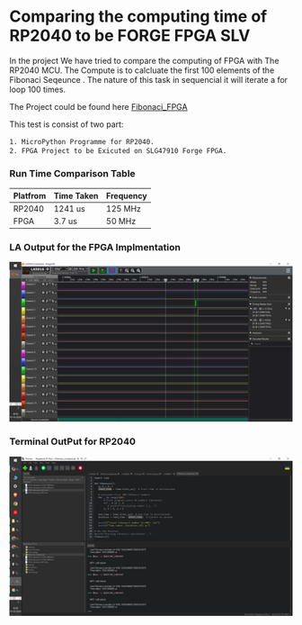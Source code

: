 # Comparing the computing time of RP2040 to be FORGE FPGA SLV 

In the project We have tried to compare the computing of FPGA with The RP2040 MCU. The Compute is to calcluate the first 100 elements of the Fibonaci Seqeunce .
The nature of this task in sequencial it will iterate a for loop 100 times.

The Project could be found here [Fibonaci_FPGA](Projects/fibonaci_fpga) 

This test is consist of two part: 

    1. MicroPython Programme for RP2040.
    2. FPGA Project to be Exicuted on SLG47910 Forge FPGA.


### Run Time Comparison Table 
   | Platfrom    | Time Taken |  Frequency |
   | ----------- | -----------| -----------|
   | RP2040      | 1241 us    | 125 MHz     |
   | FPGA        | 3.7 us     | 50 MHz     |


 ### LA Output for the FPGA Implmentation 

 ![alt text](<images/Screenshot (1320).png>)

 ### Terminal OutPut for RP2040 

 ![alt text](images/image.png)
